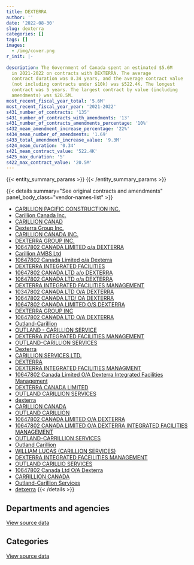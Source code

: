 ```yaml
---
title: DEXTERRA
author: ''
date: '2022-08-30'
slug: dexterra
categories: []
tags: []
images:
  - /img/cover.png
r_init: |-
  
description: The Government of Canada spent an estimated $5.6M
  in 2021-2022 on contracts with DEXTERRA. The average
  contract duration was 0.34 years, and the average contract value
  (not including contracts under $10k) was $522.4K. The longest
  contract was 5 years. The largest contract by value (including
  amendments) was $20.5M.
most_recent_fiscal_year_total: '5.6M'
most_recent_fiscal_year_year: '2021-2022'
s431_number_of_contracts: '135'
s431_number_of_contracts_with_amendments: '13'
s431_number_of_contracts_amendments_percentage: '10%'
s432_mean_amendment_increase_percentage: '22%'
s434_mean_number_of_amendments: '1.69'
s433_total_amendment_increase_value: '9.3M'
s424_mean_duration: '0.34'
s421_mean_contract_value: '522.4K'
s425_max_duration: '5'
s422_max_contract_value: '20.5M'
---
```


<script src="/rmarkdown-libs/htmlwidgets/htmlwidgets.js"></script>
<link href="/rmarkdown-libs/datatables-css/datatables-crosstalk.css" rel="stylesheet" />
<script src="/rmarkdown-libs/datatables-binding/datatables.js"></script>
<script src="/rmarkdown-libs/jquery/jquery-3.6.0.min.js"></script>
<link href="/rmarkdown-libs/dt-core-bootstrap/css/dataTables.bootstrap.min.css" rel="stylesheet" />
<link href="/rmarkdown-libs/dt-core-bootstrap/css/dataTables.bootstrap.extra.css" rel="stylesheet" />
<script src="/rmarkdown-libs/dt-core-bootstrap/js/jquery.dataTables.min.js"></script>
<script src="/rmarkdown-libs/dt-core-bootstrap/js/dataTables.bootstrap.min.js"></script>
<link href="/rmarkdown-libs/crosstalk/css/crosstalk.min.css" rel="stylesheet" />
<script src="/rmarkdown-libs/crosstalk/js/crosstalk.min.js"></script>
<script src="/rmarkdown-libs/htmlwidgets/htmlwidgets.js"></script>
<link href="/rmarkdown-libs/datatables-css/datatables-crosstalk.css" rel="stylesheet" />
<script src="/rmarkdown-libs/datatables-binding/datatables.js"></script>
<script src="/rmarkdown-libs/jquery/jquery-3.6.0.min.js"></script>
<link href="/rmarkdown-libs/dt-core-bootstrap/css/dataTables.bootstrap.min.css" rel="stylesheet" />
<link href="/rmarkdown-libs/dt-core-bootstrap/css/dataTables.bootstrap.extra.css" rel="stylesheet" />
<script src="/rmarkdown-libs/dt-core-bootstrap/js/jquery.dataTables.min.js"></script>
<script src="/rmarkdown-libs/dt-core-bootstrap/js/dataTables.bootstrap.min.js"></script>
<link href="/rmarkdown-libs/crosstalk/css/crosstalk.min.css" rel="stylesheet" />
<script src="/rmarkdown-libs/crosstalk/js/crosstalk.min.js"></script>

{{< entity_summary_params >}}
{{< /entity_summary_params >}}

{{< details summary="See original contracts and amendments" panel_body_class="vendor-names-list" >}}
- [CARILLION PACIFIC CONSTRUCTION INC.](https://search.open.canada.ca/en/ct/?sort=contract_value_f%20desc&page=1&search_text=%22CARILLION%20PACIFIC%20CONSTRUCTION%20INC.%22)
- [Carillion Canada Inc.](https://search.open.canada.ca/en/ct/?sort=contract_value_f%20desc&page=1&search_text=%22Carillion%20Canada%20Inc.%22)
- [CARILLION CANAD](https://search.open.canada.ca/en/ct/?sort=contract_value_f%20desc&page=1&search_text=%22CARILLION%20CANAD%22)
- [Dexterra Group Inc.](https://search.open.canada.ca/en/ct/?sort=contract_value_f%20desc&page=1&search_text=%22Dexterra%20Group%20Inc.%22)
- [CARILLION CANADA INC.](https://search.open.canada.ca/en/ct/?sort=contract_value_f%20desc&page=1&search_text=%22CARILLION%20CANADA%20INC.%22)
- [DEXTERRA GROUP INC.](https://search.open.canada.ca/en/ct/?sort=contract_value_f%20desc&page=1&search_text=%22DEXTERRA%20GROUP%20INC.%22)
- [10647802 CANADA LIMITED o/a DEXTERRA](https://search.open.canada.ca/en/ct/?sort=contract_value_f%20desc&page=1&search_text=%2210647802%20CANADA%20LIMITED%20o%2fa%20DEXTERRA%22)
- [Carillion AMBS Ltd](https://search.open.canada.ca/en/ct/?sort=contract_value_f%20desc&page=1&search_text=%22Carillion%20AMBS%20Ltd%22)
- [10647802 Canada Limited o/a Dexterra](https://search.open.canada.ca/en/ct/?sort=contract_value_f%20desc&page=1&search_text=%2210647802%20Canada%20Limited%20o%2fa%20Dexterra%22)
- [DEXTERRA INTEGRATED FACILITIES](https://search.open.canada.ca/en/ct/?sort=contract_value_f%20desc&page=1&search_text=%22DEXTERRA%20INTEGRATED%20FACILITIES%22)
- [10647802 CANADA LTD a/o DEXTERRA](https://search.open.canada.ca/en/ct/?sort=contract_value_f%20desc&page=1&search_text=%2210647802%20CANADA%20LTD%20a%2fo%20DEXTERRA%22)
- [10647802 CANADA LTD o/a DEXTERRA](https://search.open.canada.ca/en/ct/?sort=contract_value_f%20desc&page=1&search_text=%2210647802%20CANADA%20LTD%20o%2fa%20DEXTERRA%22)
- [DEXTERRA INTEGRATED FACILITIES MANAGEMENT](https://search.open.canada.ca/en/ct/?sort=contract_value_f%20desc&page=1&search_text=%22DEXTERRA%20INTEGRATED%20FACILITIES%20MANAGEMENT%22)
- [10347802 CANADA LTD O/A DEXTERRA](https://search.open.canada.ca/en/ct/?sort=contract_value_f%20desc&page=1&search_text=%2210347802%20CANADA%20LTD%20O%2fA%20DEXTERRA%22)
- [10647802 CANADA LTD/ OA DEXTERRA](https://search.open.canada.ca/en/ct/?sort=contract_value_f%20desc&page=1&search_text=%2210647802%20CANADA%20LTD%2f%20OA%20DEXTERRA%22)
- [10647802 CANADA LIMITED O/S DEXTERRA](https://search.open.canada.ca/en/ct/?sort=contract_value_f%20desc&page=1&search_text=%2210647802%20CANADA%20LIMITED%20O%2fS%20DEXTERRA%22)
- [DEXTERRA GROUP INC](https://search.open.canada.ca/en/ct/?sort=contract_value_f%20desc&page=1&search_text=%22DEXTERRA%20GROUP%20INC%22)
- [10647802 CANADA LTD O/A DEXTERRA](https://search.open.canada.ca/en/ct/?sort=contract_value_f%20desc&page=1&search_text=%2210647802%20CANADA%20LTD%20O%2fA%20DEXTERRA%22)
- [Outland-Carillion](https://search.open.canada.ca/en/ct/?sort=contract_value_f%20desc&page=1&search_text=%22Outland-Carillion%22)
- [OUTLAND - CARILLION SERVICE](https://search.open.canada.ca/en/ct/?sort=contract_value_f%20desc&page=1&search_text=%22OUTLAND%20-%20CARILLION%20SERVICE%22)
- [DEXTERRA iNTEGRATED FACILITIES MANAGEMENT](https://search.open.canada.ca/en/ct/?sort=contract_value_f%20desc&page=1&search_text=%22DEXTERRA%20iNTEGRATED%20FACILITIES%20MANAGEMENT%22)
- [OUTLAND-CARILLION SERVICES](https://search.open.canada.ca/en/ct/?sort=contract_value_f%20desc&page=1&search_text=%22OUTLAND-CARILLION%20SERVICES%22)
- [Dexterra](https://search.open.canada.ca/en/ct/?sort=contract_value_f%20desc&page=1&search_text=%22Dexterra%22)
- [CARILLION SERVICES LTD.](https://search.open.canada.ca/en/ct/?sort=contract_value_f%20desc&page=1&search_text=%22CARILLION%20SERVICES%20LTD.%22)
- [DEXTERRA](https://search.open.canada.ca/en/ct/?sort=contract_value_f%20desc&page=1&search_text=%22DEXTERRA%22)
- [DEXTERRA INTEGRATED FACILITIES MANAGMENT](https://search.open.canada.ca/en/ct/?sort=contract_value_f%20desc&page=1&search_text=%22DEXTERRA%20INTEGRATED%20FACILITIES%20MANAGMENT%22)
- [10647802 Canada Limited O/A Dexterra Integrated Facilities Management](https://search.open.canada.ca/en/ct/?sort=contract_value_f%20desc&page=1&search_text=%2210647802%20Canada%20Limited%20O%2fA%20Dexterra%20Integrated%20Facilities%20Management%22)
- [DEXTERRA CANADA LIMITED](https://search.open.canada.ca/en/ct/?sort=contract_value_f%20desc&page=1&search_text=%22DEXTERRA%20CANADA%20LIMITED%22)
- [OUTLAND CARILLION SERVICES](https://search.open.canada.ca/en/ct/?sort=contract_value_f%20desc&page=1&search_text=%22OUTLAND%20CARILLION%20SERVICES%22)
- [dexterra](https://search.open.canada.ca/en/ct/?sort=contract_value_f%20desc&page=1&search_text=%22dexterra%22)
- [CARILLION CANADA](https://search.open.canada.ca/en/ct/?sort=contract_value_f%20desc&page=1&search_text=%22CARILLION%20CANADA%22)
- [OUTLAND CARILLION](https://search.open.canada.ca/en/ct/?sort=contract_value_f%20desc&page=1&search_text=%22OUTLAND%20CARILLION%22)
- [10647802 CANADA LIMITED O/A DEXTERRA](https://search.open.canada.ca/en/ct/?sort=contract_value_f%20desc&page=1&search_text=%2210647802%20CANADA%20LIMITED%20O%2fA%20DEXTERRA%22)
- [10647802 CANADA LIMITED O/A DEXTERRA INTEGRATED FACILITIES MANAGEMENT](https://search.open.canada.ca/en/ct/?sort=contract_value_f%20desc&page=1&search_text=%2210647802%20CANADA%20LIMITED%20O%2fA%20DEXTERRA%20INTEGRATED%20FACILITIES%20MANAGEMENT%22)
- [OUTLAND-CARRILLION SERVICES](https://search.open.canada.ca/en/ct/?sort=contract_value_f%20desc&page=1&search_text=%22OUTLAND-CARRILLION%20SERVICES%22)
- [Outland Carillion](https://search.open.canada.ca/en/ct/?sort=contract_value_f%20desc&page=1&search_text=%22Outland%20Carillion%22)
- [WILLIAM LUCAS (CARILLION SERVICES)](https://search.open.canada.ca/en/ct/?sort=contract_value_f%20desc&page=1&search_text=%22WILLIAM%20LUCAS%20%28CARILLION%20SERVICES%29%22)
- [DEXTERRA INTEGRATED FACEILITIES MANAGEMENT](https://search.open.canada.ca/en/ct/?sort=contract_value_f%20desc&page=1&search_text=%22DEXTERRA%20INTEGRATED%20FACEILITIES%20MANAGEMENT%22)
- [OUTLAND CARILLIO SERVICES](https://search.open.canada.ca/en/ct/?sort=contract_value_f%20desc&page=1&search_text=%22OUTLAND%20CARILLIO%20SERVICES%22)
- [10647802 Canada Ltd O/A Dexterra](https://search.open.canada.ca/en/ct/?sort=contract_value_f%20desc&page=1&search_text=%2210647802%20Canada%20Ltd%20O%2fA%20Dexterra%22)
- [CARRILLION CANADA](https://search.open.canada.ca/en/ct/?sort=contract_value_f%20desc&page=1&search_text=%22CARRILLION%20CANADA%22)
- [Outland-Carillion Services](https://search.open.canada.ca/en/ct/?sort=contract_value_f%20desc&page=1&search_text=%22Outland-Carillion%20Services%22)
- [detxerra](https://search.open.canada.ca/en/ct/?sort=contract_value_f%20desc&page=1&search_text=%22detxerra%22)
{{< /details >}}

## Departments and agencies

<div id="htmlwidget-1" style="width:100%;height:auto;" class="datatables html-widget"></div>
<script type="application/json" data-for="htmlwidget-1">{"x":{"style":"bootstrap","filter":"none","vertical":false,"data":[["<a href=\"/departments/dfo-mpo/\">Fisheries and Oceans Canada<\/a>","<a href=\"/departments/dnd-mdn/\">National Defence<\/a>","<a href=\"/departments/pwgsc-tpsgc/\">Public Services and Procurement Canada<\/a>","<a href=\"/departments/tc/\">Transport Canada<\/a>"],[null,5458649.17,724986.77,null],[null,3882129.75,2847942.12,null],[null,4569098.04,2840160.85,3316.25],[7375.25,2783767.67,2840160.85,9683.45]],"container":"<table class=\"table table-striped table-hover row-border order-column display\">\n  <thead>\n    <tr>\n      <th>Department<\/th>\n      <th>2018-2019<\/th>\n      <th>2019-2020<\/th>\n      <th>2020-2021<\/th>\n      <th>2021-2022<\/th>\n    <\/tr>\n  <\/thead>\n<\/table>","options":{"order":[[4,"desc"]],"pageLength":10,"autoWidth":true,"columnDefs":[{"targets":1,"render":"function(data, type, row, meta) {\n    return type !== 'display' ? data : DTWidget.formatCurrency(data, \"$\", 2, 3, \",\", \".\", true, null);\n  }"},{"targets":2,"render":"function(data, type, row, meta) {\n    return type !== 'display' ? data : DTWidget.formatCurrency(data, \"$\", 2, 3, \",\", \".\", true, null);\n  }"},{"targets":3,"render":"function(data, type, row, meta) {\n    return type !== 'display' ? data : DTWidget.formatCurrency(data, \"$\", 2, 3, \",\", \".\", true, null);\n  }"},{"targets":4,"render":"function(data, type, row, meta) {\n    return type !== 'display' ? data : DTWidget.formatCurrency(data, \"$\", 2, 3, \",\", \".\", true, null);\n  }"},{"width":"16%","targets":[1,2,3,4]},{"className":"dt-right","targets":[1,2,3,4]}],"orderClasses":false}},"evals":["options.columnDefs.0.render","options.columnDefs.1.render","options.columnDefs.2.render","options.columnDefs.3.render"],"jsHooks":[]}</script>
<p class="text-right">
<a href="https://github.com/GoC-Spending/contracts-data/tree/main/data/out/vendors/dexterra/summary_by_fiscal_year_by_department.csv" class="source-data-link btn btn-link">View source data</a>
</p>

## Categories

<div id="htmlwidget-2" style="width:100%;height:auto;" class="datatables html-widget"></div>
<script type="application/json" data-for="htmlwidget-2">{"x":{"style":"bootstrap","filter":"none","vertical":false,"data":[["<a href=\"/categories/facilities_and_construction/\">Facilities and construction<\/a>","<a href=\"/categories/professional_services/\">Professional services<\/a>"],[2227886.11,3955749.83],[4183167.02,2546904.85],[4944416.94,2468158.21],[3172829.02,2468158.21]],"container":"<table class=\"table table-striped table-hover row-border order-column display\">\n  <thead>\n    <tr>\n      <th>Category<\/th>\n      <th>2018-2019<\/th>\n      <th>2019-2020<\/th>\n      <th>2020-2021<\/th>\n      <th>2021-2022<\/th>\n    <\/tr>\n  <\/thead>\n<\/table>","options":{"order":[[4,"desc"]],"dom":"t","pageLength":30,"autoWidth":true,"columnDefs":[{"targets":1,"render":"function(data, type, row, meta) {\n    return type !== 'display' ? data : DTWidget.formatCurrency(data, \"$\", 2, 3, \",\", \".\", true, null);\n  }"},{"targets":2,"render":"function(data, type, row, meta) {\n    return type !== 'display' ? data : DTWidget.formatCurrency(data, \"$\", 2, 3, \",\", \".\", true, null);\n  }"},{"targets":3,"render":"function(data, type, row, meta) {\n    return type !== 'display' ? data : DTWidget.formatCurrency(data, \"$\", 2, 3, \",\", \".\", true, null);\n  }"},{"targets":4,"render":"function(data, type, row, meta) {\n    return type !== 'display' ? data : DTWidget.formatCurrency(data, \"$\", 2, 3, \",\", \".\", true, null);\n  }"},{"width":"16%","targets":[1,2,3,4]},{"className":"dt-right","targets":[1,2,3,4]}],"orderClasses":false,"lengthMenu":[10,25,30,50,100]}},"evals":["options.columnDefs.0.render","options.columnDefs.1.render","options.columnDefs.2.render","options.columnDefs.3.render"],"jsHooks":[]}</script>
<p class="text-right">
<a href="https://github.com/GoC-Spending/contracts-data/tree/main/data/out/vendors/dexterra/summary_by_fiscal_year_by_category.csv" class="source-data-link btn btn-link">View source data</a>
</p>
